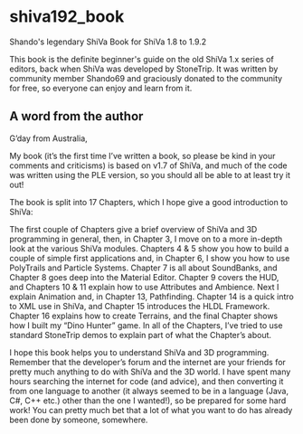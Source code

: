 # shiva192_book
Shando's legendary ShiVa Book for ShiVa 1.8 to 1.9.2

This book is the definite beginner's guide on the old ShiVa 1.x series of editors, back when ShiVa was developed by StoneTrip. It was written by community member Shando69 and graciously donated to the community for free, so everyone can enjoy and learn from it.

## A word from the author

G’day from Australia,

My book (it’s the first time I’ve written a book, so please be kind in your comments and criticisms) is based on v1.7 of ShiVa, and much of the code was written using the PLE version, so you should all be able to at least try it out!

The book is split into 17 Chapters, which I hope give a good introduction to ShiVa:

The first couple of Chapters give a brief overview of ShiVa and 3D programming in general, then, in Chapter 3, I move on to a more in-depth look at the various ShiVa modules. Chapters 4 & 5 show you how to build a couple of simple first applications and, in Chapter 6, I show you how to use PolyTrails and Particle Systems. Chapter 7 is all about SoundBanks, and Chapter 8 goes deep into the Material Editor. Chapter 9 covers the HUD, and Chapters 10 & 11 explain how to use Attributes and Ambience. Next I explain Animation and, in Chapter 13, Pathfinding. Chapter 14 is a quick intro to XML use in ShiVa, and Chapter 15 introduces the HLDL Framework. Chapter 16 explains how to create Terrains, and the final Chapter shows how I built my “Dino Hunter” game. In all of the Chapters, I’ve tried to use standard StoneTrip demos to explain part of what the Chapter’s about.

I hope this book helps you to understand ShiVa and 3D programming. Remember that the developer’s forum and the internet are your friends for pretty much anything to do with ShiVa and the 3D world. I have spent many hours searching the internet for code (and advice), and then converting it from one language to another (it always seemed to be in a language (Java, C#, C++ etc.) other than the one I wanted!), so be prepared for some hard work! You can pretty much bet that a lot of what you want to do has already been done by someone, somewhere.
